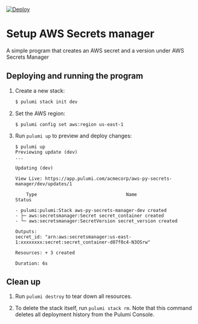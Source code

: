 [![Deploy](https://get.pulumi.com/new/button.svg)](https://app.pulumi.com/new)

# Setup AWS Secrets manager

A simple program that creates an AWS secret and a version under AWS Secrets Manager

## Deploying and running the program

1.  Create a new stack:

    ```bash
    $ pulumi stack init dev
    ```

1.  Set the AWS region:

    ```
    $ pulumi config set aws:region us-east-1
    ```

1.  Run `pulumi up` to preview and deploy changes:

    ```
    $ pulumi up
    Previewing update (dev)
    ...

    Updating (dev)

    View Live: https://app.pulumi.com/acmecorp/aws-py-secrets-manager/dev/updates/1

        Type                                 Name                        Status

    - pulumi:pulumi:Stack aws-py-secrets-manager-dev created
    - ├─ aws:secretsmanager:Secret secret_container created
    - └─ aws:secretsmanager:SecretVersion secret_version created

    Outputs:
    secret_id: "arn:aws:secretsmanager:us-east-1:xxxxxxxx:secret:secret_container-d07f0c4-N3OSrw"

    Resources: + 3 created

    Duration: 6s
    ```

## Clean up

1.  Run `pulumi destroy` to tear down all resources.

1.  To delete the stack itself, run `pulumi stack rm`. Note that this command deletes all deployment history from the Pulumi Console.
